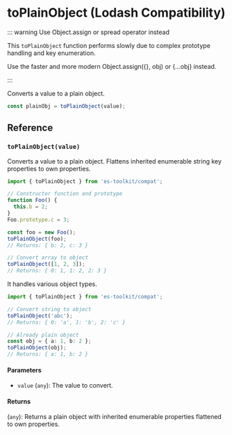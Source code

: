 # toPlainObject (Lodash Compatibility)

::: warning Use Object.assign or spread operator instead

This `toPlainObject` function performs slowly due to complex prototype handling and key enumeration.

Use the faster and more modern Object.assign({}, obj) or {...obj} instead.

:::

Converts a value to a plain object.

```typescript
const plainObj = toPlainObject(value);
```

## Reference

### `toPlainObject(value)`

Converts a value to a plain object. Flattens inherited enumerable string key properties to own properties.

```typescript
import { toPlainObject } from 'es-toolkit/compat';

// Constructor function and prototype
function Foo() {
  this.b = 2;
}
Foo.prototype.c = 3;

const foo = new Foo();
toPlainObject(foo);
// Returns: { b: 2, c: 3 }

// Convert array to object
toPlainObject([1, 2, 3]);
// Returns: { 0: 1, 1: 2, 2: 3 }
```

It handles various object types.

```typescript
import { toPlainObject } from 'es-toolkit/compat';

// Convert string to object
toPlainObject('abc');
// Returns: { 0: 'a', 1: 'b', 2: 'c' }

// Already plain object
const obj = { a: 1, b: 2 };
toPlainObject(obj);
// Returns: { a: 1, b: 2 }
```

#### Parameters

- `value` (`any`): The value to convert.

#### Returns

(`any`): Returns a plain object with inherited enumerable properties flattened to own properties.

